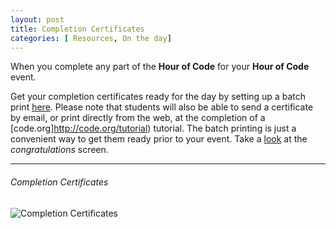 ```yaml
---
layout: post
title: Completion Certificates
categories: [ Resources, On the day]
---
```


When you complete any part of the **Hour of Code** for your **Hour of Code** event.


Get your completion certificates ready for the day by setting up a batch print [here](http://code.org/certificates). 
Please note that students will also be able to send a certificate by email, or print directly from the web, at the completion of a [code.org]http://code.org/tutorial) tutorial. The batch printing is just a convenient way to get them ready prior to your event.
Take a [look](http://code.org/congrats) at the *congratulations* screen. 


---


###### Completion Certificates
![Completion Certificates](http://code.org/printcertificate/images/hour_of_code_certificate.jpg)

